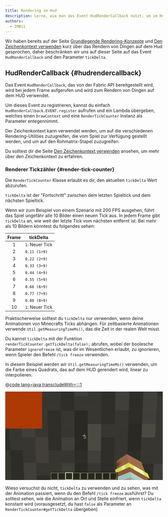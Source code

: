 ```yaml
---
title: Rendering im Hud
description: Lerne, wie man das Event HudRenderCallback nutzt, um im Hud zu rendern.
authors:
  - IMB11
---
```


Wir haben bereits auf der Seite [Grundlegende Rendering-Konzepte](./basic-concepts) und [Den Zeichenkontext verwenden](./draw-context) kurz über das Rendern von Dingen auf dem Hud gesprochen, daher beschränken wir uns auf dieser Seite auf das Event `HudRenderCallback` und den Parameter `tickDelta`.

## HudRenderCallback {#hudrendercallback}

Das Event `HudRenderCallback`, das von der Fabric API bereitgestellt wird, wird bei jedem Frame aufgerufen und wird zum Rendern von Dingen auf dem HUD verwendet.

Um dieses Event zu registrieren, kannst du einfach `HudRenderCallback.EVENT.register` aufrufen und ein Lambda übergeben, welches einen `DrawContext` und eine `RenderTickCounter` Instanz als Parameter entegennimmt.

Der Zeichenkontext kann verwendet werden, um auf die verschiedenen Rendering-Utilities zuzugreifen, die vom Spiel zur Verfügung gestellt werden, und um auf den Rohmatrix-Stapel zuzugreifen.

Du solltest dir die Seite [Den Zeichenkontext verwenden](./draw-context) ansehen, um mehr über den Zeichenkontext zu erfahren.

### Renderer Tickzähler {#render-tick-counter}

Die `RenderTickCounter` Klasse erlaubt es dir, den aktuellen `tickDelta` Wert abzurufen.

`tickDelta` ist der "Fortschritt" zwischen dem letzten Spieltick und dem nächsten Spieltick.

Wenn wir zum Beispiel von einem Szenario mit 200 FPS ausgehen, führt das Spiel ungefähr alle 10 Bilder einen neuen Tick aus. In jedem Frame gibt `tickDelta` an, wie weit der letzte Tick vom nächsten entfernt ist. Bei mehr als 10 Bildern könntest du folgendes sehen:

| Frame | tickDelta                       |
| :---: | ------------------------------- |
|   1   | `1`: Neuer Tick |
|   2   | `0.11 (1÷9)`                    |
|   3   | `0.22 (2÷9)`                    |
|   4   | `0.33 (3÷9)`                    |
|   5   | `0.44 (4÷9)`                    |
|   6   | `0.55 (5÷9)`                    |
|   7   | `0.66 (6÷9)`                    |
|   8   | `0.77 (7÷9)`                    |
|   9   | `0.88 (8÷9)`                    |
|   10  | `1`: Neuer Tick |

Praktischerweise solltest du `tickDelta` nur verwenden, wenn deine Animationen von Minecrafts Ticks abhängen. Für zeitbasierte Animationen verwende `Util.getMeasuringTimeMs()`, das die Zeit in der realen Welt misst.

Du kannst `tickDelta` mit der Funktion `renderTickCounter.getTickDelta(false);` abrufen, wobei der boolesche Parameter `ignoreFreeze` ist, was dir im Wesentlichen erlaubt, zu ignorieren, wenn Spieler den Befehl `/tick freeze` verwenden.

In diesem Beispiel werden wir `Util.getMeasuringTimeMs()` verwenden, um die Farbe eines Quadrats, das auf dem HUD gerendert wird, linear zu interpolieren.

@[code lang=java transcludeWith=:::1](@/reference/latest/src/client/java/com/example/docs/rendering/HudRenderingEntrypoint.java)

![](/assets/develop/rendering/hud-rendering-deltatick.webp)

Wieso versuchst du nicht, `tickDelta` zu verwenden und zu sehen, was mit der Animation passiert, wenn du den Befehl `/tick freeze` ausführst? Du solltest sehen, wie die Animation an Ort und Stelle einfriert, wenn `tickDelta` konstant wird (vorausgesetzt, du hast `false` als Parameter an `RenderTickCounter#getTickDelta` übergeben)
